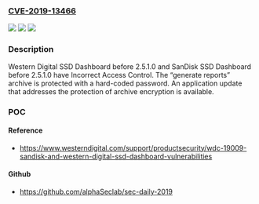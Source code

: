 ### [CVE-2019-13466](https://cve.mitre.org/cgi-bin/cvename.cgi?name=CVE-2019-13466)
![](https://img.shields.io/static/v1?label=Product&message=n%2Fa&color=blue)
![](https://img.shields.io/static/v1?label=Version&message=n%2Fa&color=blue)
![](https://img.shields.io/static/v1?label=Vulnerability&message=n%2Fa&color=brighgreen)

### Description

Western Digital SSD Dashboard before 2.5.1.0 and SanDisk SSD Dashboard before 2.5.1.0 have Incorrect Access Control. The “generate reports” archive is protected with a hard-coded password. An application update that addresses the protection of archive encryption is available.

### POC

#### Reference
- https://www.westerndigital.com/support/productsecurity/wdc-19009-sandisk-and-western-digital-ssd-dashboard-vulnerabilities

#### Github
- https://github.com/alphaSeclab/sec-daily-2019

